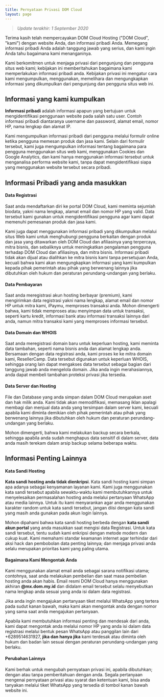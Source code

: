 ```yaml
---
title: Pernyataan Privasi DOM Cloud
layout: page
---
```


> *Update terakhir: 1 September 2020*

Terima kasih telah mempercayakan DOM Cloud Hosting ("DOM Cloud", "kami") dengan website Anda, dan informasi pribadi Anda. Memegang informasi pribadi Anda adalah tanggung jawab yang serius, dan kami ingin Anda tahu bagaimana kami menanganinya.

Kami berkomitmen untuk menjaga privasi dari pengunjung dan pengguna situs web kami; kebijakan ini memberitahukan bagaimana kami memperlakukan informasi pribadi anda. Kebijakan privasi ini mengatur cara kami mengumpulkan, menggunakan, memelihara dan mengungkapkan informasi yang dikumpulkan dari pengunjung dan pengguna situs web ini.

## Informasi yang kami kumpulkan

**Informasi pribadi** adalah informasi apapun yang bertujuan untuk mengidentifikasi penggunaan website pada salah satu user. Contoh informasi pribadi diantaranya username dan password, alamat email, nomor HP, nama lengkap dan alamat IP.

Kami mengumpulkan informasi pribadi dari pengguna melalui formulir online ketika pengguna memesan produk dan jasa kami. Selain dari formulir tersebut, kami juga mengumpulkan informasi tentang bagaimana para pengguna menggunakan situs web kami, menggunakan Cookies dan Google Analytics, dan kami hanya menggunakan informasi tersebut untuk menganalisa performa website kami, tanpa dapat mengidentifikasi siapa yang menggunakan website tersebut secara pribadi.

## Informasi Pribadi yang anda masukkan

#### Data Registrasi

Saat anda mendaftarkan diri ke portal DOM Cloud, kami meminta sejumlah biodata, yakni nama lengkap, alamat email dan nomor HP yang valid. Data tersebut kami gunakan untuk mengidentifikasi pengguna agar kami dapat memenuhi pemesanan produk dan jasa kami.

Kami juga dapat menggunakan informasi pribadi yang dikumpulkan melalui situs Web kami untuk menghubungi pengguna berkaitan dengan produk dan jasa yang ditawarkan oleh DOM Cloud dan afiliasinya yang terpercaya, mitra bisnis, dan sebaliknya untuk meningkatkan pengalaman pengguna terhadap DOM Cloud dan afiliasinya, dan mitra bisnis. Informasi pribadi tidak akan dijual atau dialihkan ke mitra bisnis kami tanpa persetujuan Anda, kecuali bahwa kami akan mengungkapkan informasi yang kami kumpulkan kepada pihak pemerintah atau pihak yang berwenang lainnya jika dibutuhkan oleh hukum dan peraturan perundang-undangan yang berlaku.

#### Data Pembayaran

Saat anda meregistrasi akun hosting berbayar (premium), kami mengirimkan data registrasi yakni nama lengkap, alamat email dan nomor HP untuk mitra kami, iPaymu, memproses transaksi anda. Mohon dimengerti bahwa, kami tidak memproses atau menyimpan data untuk transaksi, seperti kartu kredit, informasi bank atau informasi transaksi lainnya dari anda, namun mitra transaksi kami yang memproses informasi tersebut.

#### Data Domain dan WHOIS

Saat anda meregistrasi domain baru untuk keperluan hosting, kami meminta data tambahan, seperti nama bisnis anda dan alamat lengkap anda. Bersamaan dengan data registrasi anda, kami proses ke ke mitra domain kami, ResellerCamp. Data tersebut digunakan untuk keperluan WHOIS, sehingga orang lain dapat mengakses data tersebut sebagai bagian dari tanggung jawab anda mengelola domain. Jika anda ingin merahasiannya, anda dapat membeli tambahan proteksi privasi jika tersedia.

#### Data Server dan Hosting

File dan Database yang anda simpan dalam DOM Cloud merupakan aset dan hak milik anda. Kami tidak akan memodifikasi, memasang iklan apalagi membagi dan menjual data anda yang tersimpan dalam server kami, kecuali apabila kami diminta demikian oleh pihak pemerintah atau pihak yang berwenang lainnya jika dibutuhkan oleh hukum dan peraturan perundang-undangan yang berlaku.

Mohon dimengerti, bahwa kami melakukan backup secara berkala, sehingga apabila anda sudah menghapus data sensitif di dalam server, data anda masih terekam dalam arsip backup selama beberapa waktu.

## Informasi Penting Lainnya

#### Kata Sandi Hosting

**Kata sandi hosting anda tidak dienkripsi**. Kata sandi hosting kami simpan apa adanya sebagai kenyamanan layanan kami. Kami juga menggunakan kata sandi tersebut apabila sewaktu-waktu kami membutuhkannya untuk menyelesaikan permasalahan hosting anda melalui pertanyaan WhatsApp atau media lainnya. Untuk itu kami menyarankan agar anda menggunakan karakter random untuk kata sandi tersebut, jangan diisi dengan kata sandi yang masih anda gunakan pada akun login lainnya.

Mohon dipahami bahwa kata sandi hosting berbeda dengan **kata sandi akun portal** yang anda masukkan saat mengisi data Registrasi. Untuk kata sandi tersebut, tentu sudah kami enkripsi dengan metode modern dan cukup kuat. Kami memahami standar keamanan internet agar terhindar dari aksi hack dan pembobolan data penting lainnya; dan menjaga privasi anda selalu merupakan prioritas kami yang paling utama.

#### Bagaimana Kami Mengontak Anda

Kami menggunakan alamat email anda sebagai sarana notifikasi utama; contohnya, saat anda melakukan pembelian dan saat masa pembelian hosting anda akan habis. Email resmi DOM Cloud hanya menggunakan akhiran **@mx.dom.my.id** dan didalam email tersebut selalu menyebutkan nama lengkap anda sesuai yang anda isi dalam data registrasi.

Jika anda ingin mengajukan pertanyaan tiket melalui WhatsApp yang tertera pada sudut kanan bawah, maka kami akan mengontak anda dengan nomor yang sama saat anda mengajukan pertanyaan.

Apabila kami membutuhkan informasi penting dan mendesak dari anda, kami dapat mengontak anda melalui nomor HP yang anda isi dalam data registrasi melalui bentuk pesan WhatsApp atau panggilan lain dari +6289514631927, **jika dan hanya jika** kami terdesak atau diminta oleh hukum dan badan lain sesuai dengan peraturan perundang-undangan yang berlaku.

#### Perubahan Lainnya

Kami berhak untuk mengubah pernyataan privasi ini, apabila dibutuhkan; dengan atau tanpa pemberitahuan dengan anda. Segala pertanyaan mengenai pernyataan privasi atau syarat dan ketentuan kami, bisa anda tanyakan melalui tiket WhatsApp yang tersedia di tombol kanan bawah website ini.
